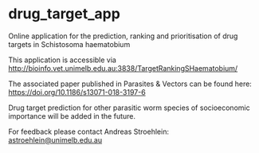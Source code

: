 # drug_target_app
Online application for the prediction, ranking and prioritisation of drug targets in Schistosoma haematobium

This application is accessible via http://bioinfo.vet.unimelb.edu.au:3838/TargetRankingSHaematobium/

The associated paper published in Parasites & Vectors can be found here:
https://doi.org/10.1186/s13071-018-3197-6

Drug target prediction for other parasitic worm species of socioeconomic importance will be added in the future.

For feedback please contact Andreas Stroehlein: astroehlein@unimelb.edu.au
